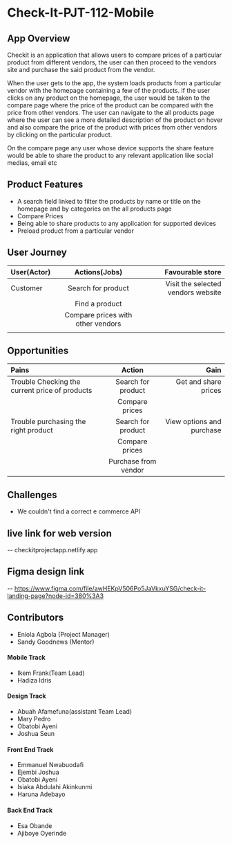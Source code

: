 # Check-It-PJT-112-Mobile

## App Overview

Checkit is an application that allows users to compare prices of a particular product from different vendors,
the user can then proceed to the vendors site and purchase the said product from the vendor.

When the user gets to the app, the system loads products from a particular vendor with the homepage containing a few of the products.
if the user clicks on any product on the homepage, the user would be taken to the compare page where the price of the product can be compared with the price from other vendors. The user can navigate to the all products page where the user can see a more detailed description of the product on hover and also compare the price of the product with prices from other vendors by clicking on the particular product.

On the compare page any user whose device supports the share feature would be able to share the product to any relevant application like social medias, email etc

## Product Features

- A search field linked to filter the products by name or title on the homepage and by categories on the all products page
- Compare Prices
- Being able to share products to any application for supported devices
- Preload product from a particular vendor

## User Journey

| User(Actor) |           Actions(Jobs)           |                   Favourable store |
| :---------- | :-------------------------------: | ---------------------------------: |
| Customer    |        Search for product         | Visit the selected vendors website |
|             |          Find a product           |                                    |
|             | Compare prices with other vendors |                                    |
|             |                                   |

## Opportunities

| Pains                                          |        Action        |                      Gain |
| :--------------------------------------------- | :------------------: | ------------------------: |
| Trouble Checking the current price of products |  Search for product  |      Get and share prices |
|                                                |    Compare prices    |                           |
| Trouble purchasing the right product           |  Search for product  | View options and purchase |
|                                                |    Compare prices    |                           |
|                                                | Purchase from vendor |                           |

## Challenges

- We couldn't find a correct e commerce API

## live link for web version

-- checkitprojectapp.netlify.app

## Figma design link

-- https://www.figma.com/file/awHEKpV506Po5JaVkxuYSG/check-it-landing-page?node-id=380%3A3

## Contributors

- Eniola Agbola (Project Manager)
- Sandy Goodnews (Mentor)

#### Mobile Track

- Ikem Frank(Team Lead)
- Hadiza Idris

#### Design Track

- Abuah Afamefuna(assistant Team Lead)
- Mary Pedro
- Obatobi Ayeni
- Joshua Seun

#### Front End Track

- Emmanuel Nwabuodafi
- Ejembi Joshua
- Obatobi Ayeni
- Isiaka Abdulahi Akinkunmi
- Haruna Adebayo

#### Back End Track

- Esa Obande
- Ajiboye Oyerinde
